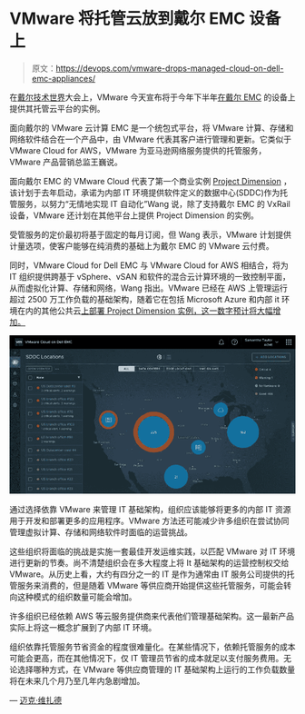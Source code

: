 # VMware 将托管云放到戴尔 EMC 设备上

> 原文：<https://devops.com/vmware-drops-managed-cloud-on-dell-emc-appliances/>

在[戴尔技术世界](https://www.delltechnologiesworld.com/index.htm)大会上，VMware 今天宣布将于今年下半年[在戴尔 EMC](https://www.vmware.com/company/news/releases/vmw-newsfeed.VMware-Transforms-Data-Center-and-Edge-Infrastructure-with-VMware-Cloud-on-Dell-EMC.1811531.html) 的设备上提供其托管云平台的实例。

面向戴尔的 VMware 云计算 EMC 是一个统包式平台，将 VMware 计算、存储和网络软件结合在一个产品中，由 VMware 代表其客户进行管理和更新。它类似于 VMware Cloud for AWS，VMware 为亚马逊网络服务提供的托管服务，VMware 产品营销总监王巍说。

面向戴尔 EMC 的 VMware Cloud 代表了第一个商业实例 [Project Dimension](https://devops.com/vmware-looks-to-ruthlessly-automate-it/) ，该计划于去年启动，承诺为内部 IT 环境提供软件定义的数据中心(SDDC)作为托管服务，以努力“无情地实现 IT 自动化”Wang 说，除了支持戴尔 EMC 的 VxRail 设备，VMware 还计划在其他平台上提供 Project Dimension 的实例。

受管服务的定价最初将基于固定的每月订阅，但 Wang 表示，VMware 计划提供计量选项，使客户能够在纯消费的基础上为戴尔 EMC 的 VMware 云付费。

同时，VMware Cloud for Dell EMC 与 VMware Cloud for AWS 相结合，将为 IT 组织提供跨基于 vSphere、vSAN 和软件的混合云计算环境的一致控制平面，从而虚拟化计算、存储和网络，Wang 指出。VMware 已经在 AWS 上管理运行超过 2500 万工作负载的基础架构，随着它在包括 Microsoft Azure 和内部 it 环境在内的其他公共云[上部署 Project Dimension 实例，这一数字预计将大幅增加。](https://www.vmware.com/company/news/releases/vmw-newsfeed.Dell-Technologies-and-Microsoft-Expand-Partnership-to-Help-Customers-Accelerate-Their-Digital-Transformation.1811530.html)

![](img/17c7d9c892d9bd2c388390917e7461ad.png)

通过选择依靠 VMware 来管理 IT 基础架构，组织应该能够将更多的内部 IT 资源用于开发和部署更多的应用程序。VMware 方法还可能减少许多组织在尝试协同管理虚拟计算、存储和网络软件时面临的运营挑战。

这些组织将面临的挑战是实施一套最佳开发运维实践，以匹配 VMware 对 IT 环境进行更新的节奏。尚不清楚组织会在多大程度上将 It 基础架构的运营控制权交给 VMware。从历史上看，大约有四分之一的 IT 是作为通常由 IT 服务公司提供的托管服务来消费的，但是随着 VMware 等供应商开始提供这些托管服务，可能会转向这种模式的组织数量可能会增加。

许多组织已经依赖 AWS 等云服务提供商来代表他们管理基础架构。这一最新产品实际上将这一概念扩展到了内部 IT 环境。

组织依靠托管服务节省资金的程度很难量化。在某些情况下，依赖托管服务的成本可能会更高，而在其他情况下，仅 IT 管理员节省的成本就足以支付服务费用。无论选择哪种方式，在 VMware 等供应商管理的 IT 基础架构上运行的工作负载数量将在未来几个月乃至几年内急剧增加。

— [迈克·维扎德](https://devops.com/author/mike-vizard/)